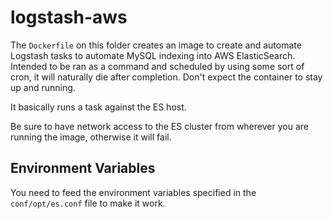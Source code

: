 # logstash-aws
The `Dockerfile` on this folder creates an image to create and automate Logstash tasks to automate MySQL indexing into
AWS ElasticSearch. Intended to be ran as a command and scheduled by using some sort of cron, it will naturally die
after completion. Don't expect the container to stay up and running.

It basically runs a task against the ES host.

Be sure to have network access to the ES cluster from wherever you are running the image, otherwise it will fail.

## Environment Variables
You need to feed the environment variables specified in the `conf/opt/es.conf` file to make it work.
